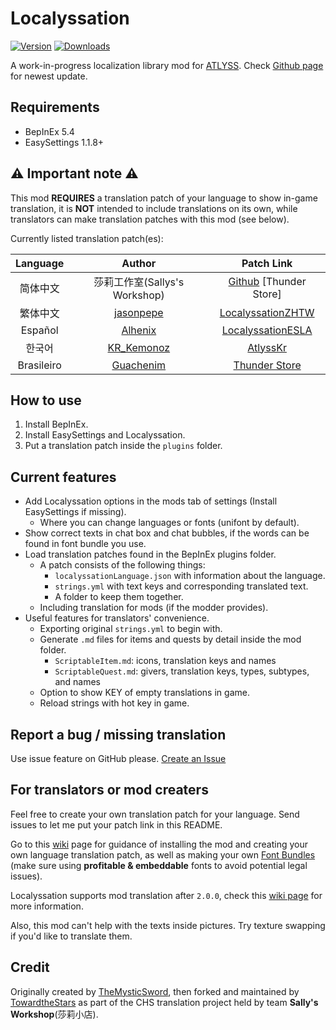 # Localyssation

[![Version](https://thunderstore-badges.foreverjlong.workers.dev/Sallys_Workshop/Localyssation/version)](https://thunderstore.io/c/atlyss/p/Sallys_Workshop/Localyssation/)
[![Downloads](https://thunderstore-badges.foreverjlong.workers.dev/Sallys_Workshop/Localyssation/downloads)](https://thunderstore.io/c/atlyss/p/Sallys_Workshop/Localyssation/)



A work-in-progress localization library mod for [ATLYSS](https://store.steampowered.com/app/2768430/ATLYSS/). Check [Github page](https://github.com/sallys-workshop/Localyssation/) for newest update.

## Requirements

- BepInEx 5.4
- EasySettings 1.1.8+

## :warning: Important note :warning:

This mod **REQUIRES** a translation patch of your language to show in-game translation, it is **NOT** intended to include translations on its own, while translators can make translation patches with this mod (see below).

Currently listed translation patch(es):

| Language |                            Author                            |                          Patch Link                          |
| :------: | :----------------------------------------------------------: | :----------------------------------------------------------: |
| 简体中文 |                莎莉工作室(Sallys's Workshop)                 | [Github](https://github.com/sallys-workshop/zh-CN-patch-for-Localyssation) [Thunder Store] |
| 繁体中文 |  [jasonpepe](https://thunderstore.io/c/atlyss/p/jasonpepe/)  | [LocalyssationZHTW](https://thunderstore.io/c/atlyss/p/jasonpepe/LocalyssationZHTW) |
| Español  |    [Alhenix](https://thunderstore.io/c/atlyss/p/Alhenix/)    | [LocalyssationESLA](https://thunderstore.io/c/atlyss/p/Alhenix/localyssationESLA/) |
|  한국어  | [KR_Kemonoz](https://thunderstore.io/c/atlyss/p/KR_Kemonoz/) | [AtlyssKr](https://thunderstore.io/c/atlyss/p/KR_Kemonoz/AtlyssKr/) |
|Brasileiro|[Guachenim](https://thunderstore.io/c/atlyss/p/Guachenim/)|[Thunder Store](https://thunderstore.io/c/atlyss/p/Guachenim/Ordem_e_Atlyss_a_Braziliant_PTBR_Translation/)|

## How to use

1. Install BepInEx.
2. Install EasySettings and Localyssation.
3. Put a translation patch inside the `plugins` folder. 

## Current features

* Add Localyssation options in the mods tab of settings (Install EasySettings if missing).
  * Where you can change languages or fonts (unifont by default).
* Show correct texts in chat box and chat bubbles, if the words can be found in font bundle you use.
* Load translation patches found in the BepInEx plugins folder.
  * A patch consists of the following things:
    * `localyssationLanguage.json` with information about the language.
    * `strings.yml` with text keys and corresponding translated text.
    * A folder to keep them together.
  * Including translation for mods (if the modder provides).
* Useful features for translators' convenience.
  * Exporting original `strings.yml` to begin with.
  * Generate `.md` files for items and quests by detail inside the mod folder.
    * `ScriptableItem.md`: icons, translation keys and names
    * `ScriptableQuest.md`: givers, translation keys, types, subtypes, and names
  * Option to show KEY of empty translations in game.
  * Reload strings with hot key in game.


## Report a bug / missing translation

Use issue feature on GitHub please. [Create an Issue](https://github.com/sallys-workshop/Localyssation/issues/new/choose)


## For translators or mod creaters

Feel free to create your own translation patch for your language. Send issues to let me put your patch link in this README. 

Go to this [wiki](https://github.com/sallys-workshop/Localyssation/wiki/To-create-a-game-translation) page for guidance of installing the mod and creating your own language translation patch, as well as making your own [Font Bundles](https://github.com/sallys-workshop/Localyssation/wiki/Font-Bundle-aka.-Why-characters-don't-get-displayed-(2.0)) (make sure using **profitable & embeddable** fonts to avoid potential legal issues).

Localyssation supports mod translation after `2.0.0`, check this [wiki page](https://github.com/sallys-workshop/Localyssation/wiki/To-create-a-mod-translation) for more information.

Also, this mod can't help with the texts inside pictures. Try texture swapping if you'd like to translate them.

## Credit

Originally created by [TheMysticSword](https://github.com/TheMysticSword/Localyssation), then forked and maintained by [TowardtheStars](https://github.com/TowardtheStars) as part of the CHS translation project held by team **Sally's Workshop**(莎莉小店).
